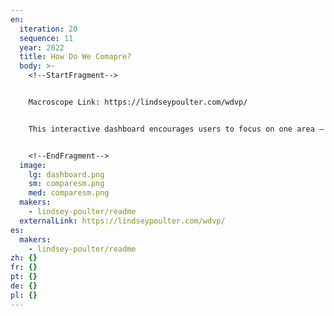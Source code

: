 ```yaml
---
en:
  iteration: 20
  sequence: 11
  year: 2022
  title: How Do We Comapre?
  body: >-
    <!--StartFragment-->


    Macroscope Link: https://lindseypoulter.com/wdvp/


    This interactive dashboard encourages users to focus on one area – a country, region, or income level – and see how it compares to its counterparts across a wide range of metrics. It provides multiple ways to interact and explore – the user can search for a country of interest, use the shuffle button to randomly select a focus, or change the selection via tooltips. For best experience, view on a large screen. Recognition: Winner of the World Data Viz Prize


    <!--EndFragment-->
  image:
    lg: dashboard.png
    sm: comparesm.png
    med: comparesm.png
  makers:
    - lindsey-poulter/readme
  externalLink: https://lindseypoulter.com/wdvp/
es:
  makers:
    - lindsey-poulter/readme
zh: {}
fr: {}
pt: {}
de: {}
pl: {}
---
```

